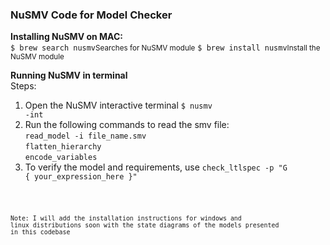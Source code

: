 <h3>NuSMV Code for Model Checker</h3>
<p><strong>Installing NuSMV on MAC:<br/></strong>
<code>$ brew search nusmv</code><small>Searches for NuSMV module</small>
<code>$ brew install nusmv</code><small>Install the NuSMV module</small> 

<strong>Running NuSMV in terminal</strong><br/> 
Steps:<br/>
1. Open the NuSMV interactive terminal <code>$ nusmv -int</code><br/>
2. Run the following commands to read the smv file: <br/>
	<code>read_model -i file_name.smv</code><br/>
	<code>flatten_hierarchy</code><br/>
	<code>encode_variables</code><br/>
3. To verify the model and requirements, use <code>check_ltlspec -p "G { your_expression_here }"

<small>Note: I will add the installation instructions for windows and linux distributions soon with the state diagrams of the models presented in this codebase</small>
